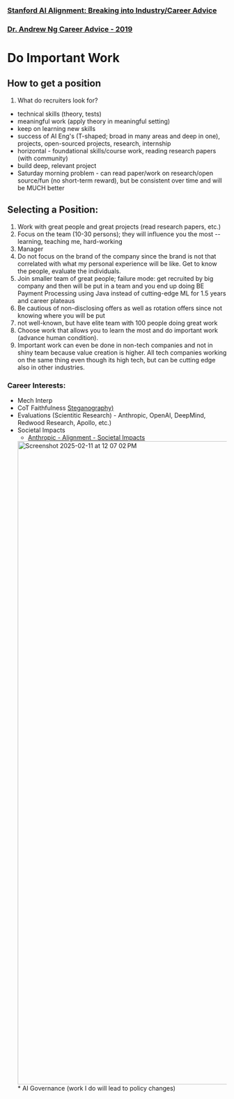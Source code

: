 ### [Stanford AI Alignment: Breaking into Industry/Career Advice](https://docs.google.com/document/d/19MhDIP-yJvwC0XL_szmjUaevvGRVjPRhr_6iHuKdY_Y/edit?tab=t.0#heading=h.9gg71drl112m)

### [Dr. Andrew Ng Career Advice - 2019]([https://www.youtube.com/watch?v=733m6qBH-jI&t=1858s](https://youtu.be/733m6qBH-jI?t=1796))

# Do Important Work

## How to get a position

1. What do recruiters look for?
* technical skills (theory, tests)
* meaningful work (apply theory in meaningful setting)
* keep on learning new skills
* success of AI Eng's (T-shaped; broad in many areas and deep in one), projects, open-sourced projects, research, internship
* horizontal - foundational skills/course work, reading research papers (with community)
* build deep, relevant project
* Saturday morning problem - can read paper/work on research/open source/fun (no short-term reward), but be consistent over time and will be MUCH better

## Selecting a Position:

1. Work with great people and great projects (read research papers, etc.)
2. Focus on the team (10-30 persons); they will influence you the most -- learning, teaching me, hard-working
3. Manager
4. Do not focus on the brand of the company since the brand is not that correlated with what my personal experience will be like. Get to know the people, evaluate the individuals.
5. Join smaller team of great people; failure mode: get recruited by big company and then will be put in a team and you end up doing BE Payment Processing using Java instead of cutting-edge ML for 1.5 years and career plateaus
6. Be cautious of non-disclosing offers as well as rotation offers since not knowing where you will be put
7. not well-known, but have elite team with 100 people doing great work
8. Choose work that allows you to learn the most and do important work (advance human condition).
9. Important work can even be done in non-tech companies and not in shiny team because value creation is higher. All tech companies working on the same thing even though its high tech, but can be cutting edge also in other industries.

### Career Interests:
  * Mech Interp
  * CoT Faithfulness [Steganography)](https://docs.google.com/document/d/1GqrBIc6DIzarfADWSbsvDvG_GUag40OV88sx3BSljxM/edit?tab=t.0#heading=h.t4phonbuw8f1)
  * Evaluations (Scientitic Research) - Anthropic, OpenAI, DeepMind, Redwood Research, Apollo, etc.)
  * Societal Impacts
    * [Anthropic - Alignment - Societal Impacts](https://www.anthropic.com/research/sabotage-evaluations)
    <img width="1477" alt="Screenshot 2025-02-11 at 12 07 02 PM" src="https://github.com/user-attachments/assets/6ac69367-d528-46ab-9649-b6037d8674fe" />
    * AI Governance (work I do will lead to policy changes)

